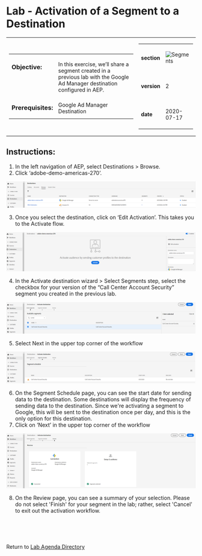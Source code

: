 Lab  - Activation of a Segment to a Destination 
==========
<table style="border-collapse: collapse; border: none;" class="tab" cellspacing="0" cellpadding="0">

<tr style="border: none;">

<div align="left">
<td width="600" style="border: none;">
<table>
<tbody valign="top">
      <tr width="500">
            <td valign="top"><h3>Objective:</h3></td>
            <td valign="top"><br>In this exercise, we’ll share a segment created in a previous lab with the Google Ad Manager destination configured in AEP.</br>
            </td>
     </tr>
     <tr width="500">
           <td valign="top"><h3>Prerequisites:</h3></td>
           <td valign="top"><br>Google Ad Manager Destination</td>
     </tr>
</tbody>
</table>
</td>
</div>

<div align="right">
<td style="border: none;" valign="top">

<table>
<tbody valign="top">
      <tr>
            <td valign="middle" height="70"><b>section</b></td>
            <td valign="middle" height="70"><img src="https://github.com/adobe/AEP-Hands-on-Labs/blob/master/assets/images/left_hand_nav_menu_segments.png?raw=true" alt="Segments"></td>
      </tr>
      <tr>
            <td valign="middle" height="70"><b>version</b></td>
            <td valign="middle" height="70">2</td>
      </tr>
      <tr>
            <td valign="middle" height="70"><b>date</b></td>
            <td valign="middle" height="70">2020-07-17</td>
      </tr>
</tbody>
</table>
</td>
</div>

</tr>
</table>

Instructions:
-----------------
1.	In the left navigation of AEP, select Destinations > Browse.
2.	Click ‘adobe-demo-americas-270’. 

![Demo](./images/act_browse.png)

3.	Once you select the destination, click on ‘Edit Activation’. This takes you to the Activate flow.

![Demo](./images/act_edit.png)
 
4.	In the Activate destination wizard > Select Segments step, select the checkbox for your version of the “Call Center Account Security” segment you created in the previous lab.

![Demo](./images/act_segment_step1.png)
 
5.	Select Next in the upper top corner of the workflow

![Demo](./images/act_segment_schedule_step2.png)

6.	On the Segment Schedule page, you can see the start date for sending data to the destination. Some destinations will display the frequency of sending data to the destination. Since we're activating a segment to Google, this will be sent to the destination once per day, and this is the only option for this destination.
7.	Click on ‘Next’ in the upper top corner of the workflow

![Demo](./images/act_segment_review_step3.png)

8.	On the Review page, you can see a summary of your selection. Please do not select 'Finish' for your segment in the lab; rather, select 'Cancel' to exit out the activation workflow.

<br>
<br>
<br>

Return to [Lab Agenda Directory](https://github.com/adobe/AEP-Hands-on-Labs/blob/master/labs/fsi6/README.md#lab-agenda)
